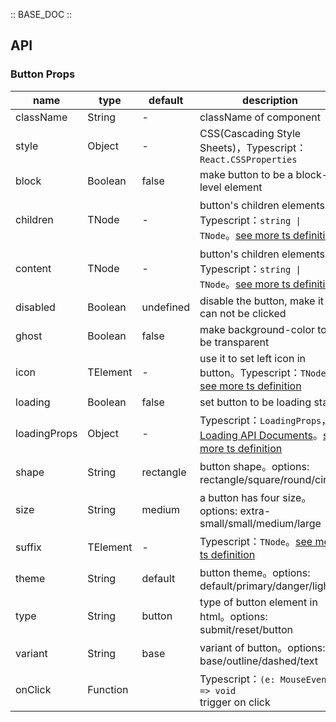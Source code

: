 :: BASE_DOC ::

## API

### Button Props

name | type | default | description | required
-- | -- | -- | -- | --
className | String | - | className of component | N
style | Object | - | CSS(Cascading Style Sheets)，Typescript：`React.CSSProperties` | N
block | Boolean | false | make button to be a block-level element | N
children | TNode | - | button's children elements。Typescript：`string \| TNode`。[see more ts definition](https://github.com/Tencent/tdesign-mobile-react/blob/develop/src/common.ts) | N
content | TNode | - | button's children elements。Typescript：`string \| TNode`。[see more ts definition](https://github.com/Tencent/tdesign-mobile-react/blob/develop/src/common.ts) | N
disabled | Boolean | undefined | disable the button, make it can not be clicked | N
ghost | Boolean | false | make background-color to be transparent | N
icon | TElement | - | use it to set left icon in button。Typescript：`TNode`。[see more ts definition](https://github.com/Tencent/tdesign-mobile-react/blob/develop/src/common.ts) | N
loading | Boolean | false | set button to be loading state | N
loadingProps | Object | - | Typescript：`LoadingProps`，[Loading API Documents](./loading?tab=api)。[see more ts definition](https://github.com/Tencent/tdesign-mobile-react/tree/develop/src/button/type.ts) | N
shape | String | rectangle | button shape。options: rectangle/square/round/circle | N
size | String | medium | a button has four size。options: extra-small/small/medium/large | N
suffix | TElement | - | Typescript：`TNode`。[see more ts definition](https://github.com/Tencent/tdesign-mobile-react/blob/develop/src/common.ts) | N
theme | String | default | button theme。options: default/primary/danger/light | N
type | String | button | type of button element in html。options: submit/reset/button | N
variant | String | base | variant of button。options: base/outline/dashed/text | N
onClick | Function |  | Typescript：`(e: MouseEvent) => void`<br/>trigger on click | N
